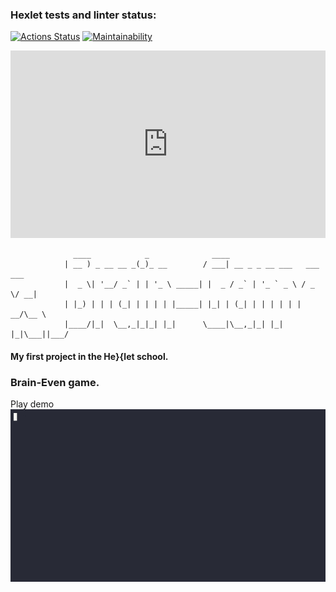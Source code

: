 ### Hexlet tests and linter status:
[![Actions Status](https://github.com/ross0maha/python-project-49/actions/workflows/hexlet-check.yml/badge.svg)](https://github.com/ross0maha/python-project-49/actions)
[![Maintainability](https://api.codeclimate.com/v1/badges/2e3053157b86113f589e/maintainability)](https://codeclimate.com/github/ross0maha/python-project-49/maintainability)


<iframe height="300" style="width: 100%;" scrolling="no" title="Animated text fill with svg text practice" src="https://codepen.io/Dmitry-Yuroff/embed/xxBReaj?default-tab=html%2Cresult" frameborder="no" loading="lazy" allowtransparency="true" allowfullscreen="true">
  See the Pen <a href="https://codepen.io/Dmitry-Yuroff/pen/xxBReaj">
  Animated text fill with svg text practice</a> by Dmitry Yuroff (<a href="https://codepen.io/Dmitry-Yuroff">@Dmitry-Yuroff</a>)
  on <a href="https://codepen.io">CodePen</a>.
</iframe>


```
              ____            _              ____                           
            | __ ) _ __ __ _(_)_ __        / ___| __ _ _ __ ___   ___  ___ 
            |  _ \| '__/ _` | | '_ \ _____| |  _ / _` | '_ ` _ \ / _ \/ __|
            | |_) | | | (_| | | | | |_____| |_| | (_| | | | | | |  __/\__ \
            |____/|_|  \__,_|_|_| |_|      \____|\__,_|_| |_| |_|\___||___/
```

#### My first project in the He\}\{let school.


### Brain-Even game.

Play demo
![(src/brain-even.gif)|800](src/brain-even.gif)

